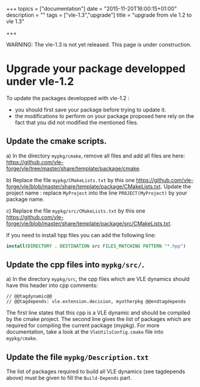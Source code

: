 +++
topics = ["documentation"]
date = "2015-11-20T16:00:15+01:00"
description = ""
tags = ["vle-1.3","upgrade"]
title = "upgrade from vle 1.2 to vle 1.3"

+++

WARNING: The vle-1.3 is not yet released. This page is under construction.

# Upgrade your package developped under vle-1.2

To update the packages developped with vle-1.2 :

* you should first save your package before trying to update it.
* the modifications to perform on your package proposed here rely on the fact
that you did not modified the mentioned files.

## Update the cmake scripts.

a) In the directory `mypkg/cmake`, remove all files and add all files are
here: https://github.com/vle-forge/vle/tree/master/share/template/package/cmake.

b) Replace the file `mypkg/CMakeLists.txt` by this one
https://github.com/vle-forge/vle/blob/master/share/template/package/CMakeLists.txt.
Update the project name : replace `MyProject` into the line `PROJECT(MyProject)`
by your package name.

c) Replace the file `mypkg/src/CMakeLists.txt` by this one
https://github.com/vle-forge/vle/blob/master/share/template/package/src/CMakeLists.txt.

If you need to install hpp files you can add the following line:

```cmake
install(DIRECTORY . DESTINATION src FILES_MATCHING PATTERN "*.hpp")
```

## Update the cpp files into ``mypkg/src/``.

a) In the directory `mypkg/src`, the cpp files which are VLE dynamics should
have this header into cpp comments:

```
// @@tagdynamic@@
// @@tagdepends: vle.extension.decision, myotherpkg @@endtagdepends
```

The first line states that this cpp is a VLE dynamic and should be compiled by
the cmake project.
The second line gives the list of packages which are required for compiling
the current package (mypkg).
For more documentation, take a look at the `VleUtilsConfig.cmake`
file into `mypkg/cmake`.

## Update the file `mypkg/Description.txt`

The list of packages required to build all VLE dynamics (see tagdepends above)
must be given to fill the `Build-Depends` part.

